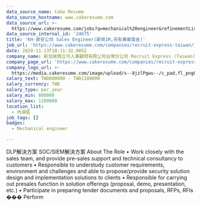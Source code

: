 ```yaml
---
data_source_name: Cake Resume
data_source_hostname: www.cakeresume.com
data_source_url: >-
  https://www.cakeresume.com/jobs?q=mechanical%20engineer&refinementList%5Blang_name%5D%5B0%5D=English&refinementList%5Bsalary_type%5D=per_year&range%5Bsalary_range%5D%5Bmin%5D=1000000&page=3
data_source_internal_id: '24675'
title: 'KH-資安公司 Sales Engineer(薪資1M,另有專案獎金)'
job_url: 'https://www.cakeresume.com/companies/recruit-express-taiwan/jobs/1f4d70'
date: 2020-11-13T10:11:32.805Z
company_name: 新加坡商立可人事顧問有限公司台灣分公司 Recruit Express (Taiwan)
company_page_url: 'https://www.cakeresume.com/companies/recruit-express-taiwan'
company_logo_url: >-
  https://media.cakeresume.com/image/upload/s--8jzlPgwu--/c_pad,fl_png8,h_200,w_200/v1566176619/pxugexvfcc68sz5kf2sn.png
salary_text: TWD800000 - TWD1100000
salary_currency: TWD
salary_type: per_year
salary_min: 800000
salary_max: 1100000
location_list:
  - 內湖區
job_tags: []
badges:
  - Mechanical engineer

---
```


DLP解決方案 SOC/SIEM解決方案 About The Role • Work closely with the sales team, and provide pre-sales support and technical consultancy to customers • Responsible to understudy customer requirements, environment and challenges and able to propose/provide security solution design and implementation solutions to clients • Responsible for carrying out presales function in solution offerings (proposal, demo, presentation, etc.) • Participate in preparing tender documents and proposals, RFPs, RFIs ��� Perform 
